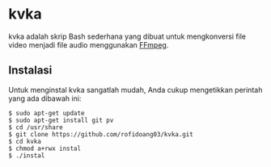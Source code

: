 # kvka

kvka adalah skrip Bash sederhana yang dibuat untuk mengkonversi file video menjadi file audio menggunakan [FFmpeg](https://www.ffmpeg.org/).

## Instalasi

Untuk menginstal kvka sangatlah mudah, Anda cukup mengetikkan perintah yang ada dibawah ini:

```
$ sudo apt-get update
$ sudo apt-get install git pv
$ cd /usr/share
$ git clone https://github.com/rofidoang03/kvka.git
$ cd kvka
$ chmod a+rwx instal
$ ./instal
```
